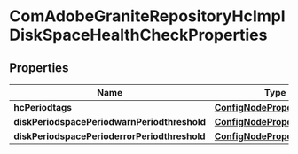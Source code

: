 
# ComAdobeGraniteRepositoryHcImplDiskSpaceHealthCheckProperties

## Properties
Name | Type | Description | Notes
------------ | ------------- | ------------- | -------------
**hcPeriodtags** | [**ConfigNodePropertyArray**](ConfigNodePropertyArray.md) |  |  [optional]
**diskPeriodspacePeriodwarnPeriodthreshold** | [**ConfigNodePropertyInteger**](ConfigNodePropertyInteger.md) |  |  [optional]
**diskPeriodspacePerioderrorPeriodthreshold** | [**ConfigNodePropertyInteger**](ConfigNodePropertyInteger.md) |  |  [optional]



